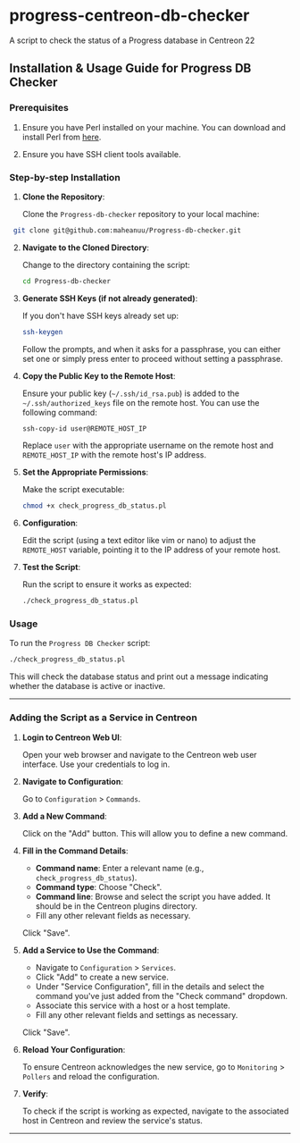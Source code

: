 # progress-centreon-db-checker
A script to check the status of a Progress database in Centreon 22

## Installation & Usage Guide for Progress DB Checker

### Prerequisites

1. Ensure you have Perl installed on your machine. You can download and install Perl from [here](https://www.perl.org/get.html).

2. Ensure you have SSH client tools available.

### Step-by-step Installation

1. **Clone the Repository**: 

   Clone the `Progress-db-checker` repository to your local machine:
  ```bash
   git clone git@github.com:maheanuu/Progress-db-checker.git
   ```

2. **Navigate to the Cloned Directory**:

   Change to the directory containing the script:
   ```bash
   cd Progress-db-checker
   ```

3. **Generate SSH Keys (if not already generated)**:

   If you don't have SSH keys already set up:
   ```bash
   ssh-keygen
   ```
   Follow the prompts, and when it asks for a passphrase, you can either set one or simply press enter to proceed without setting a passphrase.

4. **Copy the Public Key to the Remote Host**:

   Ensure your public key (`~/.ssh/id_rsa.pub`) is added to the `~/.ssh/authorized_keys` file on the remote host. You can use the following command:
   ```bash
   ssh-copy-id user@REMOTE_HOST_IP
   ```
   Replace `user` with the appropriate username on the remote host and `REMOTE_HOST_IP` with the remote host's IP address.

5. **Set the Appropriate Permissions**:

   Make the script executable:
   ```bash
   chmod +x check_progress_db_status.pl
   ```

6. **Configuration**:

   Edit the script (using a text editor like vim or nano) to adjust the `REMOTE_HOST` variable, pointing it to the IP address of your remote host.

7. **Test the Script**:

   Run the script to ensure it works as expected:
   ```bash
   ./check_progress_db_status.pl
   ```

### Usage

To run the `Progress DB Checker` script:
```bash
./check_progress_db_status.pl
```

This will check the database status and print out a message indicating whether the database is active or inactive.

---

### Adding the Script as a Service in Centreon

1. **Login to Centreon Web UI**:

   Open your web browser and navigate to the Centreon web user interface. Use your credentials to log in.

2. **Navigate to Configuration**:

   Go to `Configuration` > `Commands`.

3. **Add a New Command**:

   Click on the "Add" button. This will allow you to define a new command.

4. **Fill in the Command Details**:

   - **Command name**: Enter a relevant name (e.g., `check_progress_db_status`).
   - **Command type**: Choose "Check".
   - **Command line**: Browse and select the script you have added. It should be in the Centreon plugins directory.
   - Fill any other relevant fields as necessary.

   Click "Save".

5. **Add a Service to Use the Command**:

   - Navigate to `Configuration` > `Services`.
   - Click "Add" to create a new service.
   - Under "Service Configuration", fill in the details and select the command you've just added from the "Check command" dropdown.
   - Associate this service with a host or a host template.
   - Fill any other relevant fields and settings as necessary.

   Click "Save".

6. **Reload Your Configuration**:

   To ensure Centreon acknowledges the new service, go to `Monitoring` > `Pollers` and reload the configuration.

7. **Verify**:

   To check if the script is working as expected, navigate to the associated host in Centreon and review the service's status.

---
